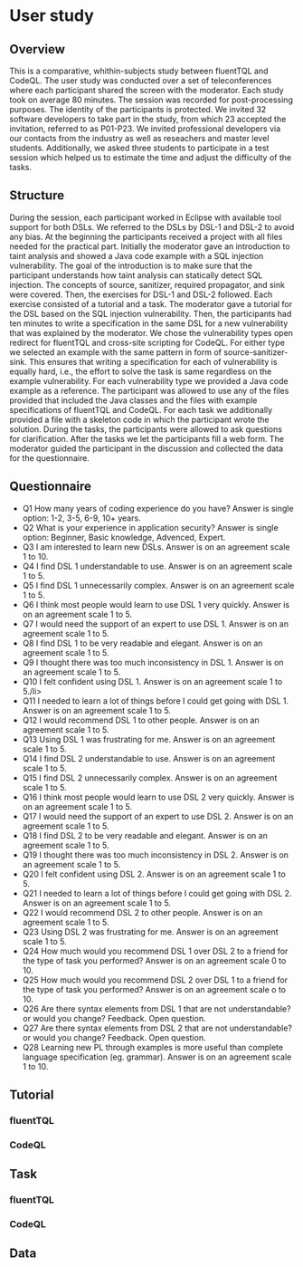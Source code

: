 
# User study

## Overview

This is a comparative, whithin-subjects study between fluentTQL and CodeQL.
The user study was conducted over a set of teleconferences where each participant shared the screen with the moderator. Each study took on average 80 minutes. The session was recorded for post-processing purposes. The identity of the participants is protected. We invited 32 software developers to take part in the study, from which 23 accepted the invitation, referred to as P01-P23. We invited professional developers via our contacts from the industry as well as reseachers and master level students. Additionally, we asked three students to participate in a test session which helped us to estimate the time and adjust the difficulty of the tasks.

## Structure

During the session, each participant worked in Eclipse with available tool support for both DSLs. We referred to the DSLs by DSL-1 and DSL-2 to avoid any bias. At the beginning the participants received a project with all files needed for the practical part. Initially the moderator gave an introduction to taint analysis and showed a Java code example with a SQL injection
vulnerability. The goal of the introduction is to make sure that the participant understands how taint analysis can statically detect SQL injection. The concepts of source, sanitizer, required propagator, and sink were covered. Then, the exercises for DSL-1 and DSL-2 followed. Each exercise consisted of a tutorial and a task. The moderator gave a tutorial for the DSL based on the SQL injection vulnerability. Then, the participants had ten minutes to write a specification in the same DSL for a new vulnerability that was explained by the moderator. We chose the vulnerability types open redirect for fluentTQL and cross-site scripting for CodeQL.
For either type we selected an example with the same pattern in form of source-sanitizer-sink. This ensures that writing a specification for each of vulnerability is equally hard, i.e., the effort to solve the task is same regardless on the example vulnerability.
For each vulnerability type we provided a Java code example as a reference. The participant was allowed to use any of the files provided that included the Java classes and the files with example specifications of fluentTQL and CodeQL. For each task we additionally provided a file with a skeleton code in which the participant wrote the solution. During the tasks, the participants were
allowed to ask questions for clarification. After the tasks we let the participants fill a web form. The moderator guided the participant in the discussion and collected the data for the questionnaire.

## Questionnaire

<ul>
  <li>Q1 How many years of coding experience do you have? Answer is single option: 1-2, 3-5, 6-9, 10+ years.</li>
  <li>Q2 What is your experience in application security? Answer is single option: Beginner, Basic knowledge, Advenced, Expert.</li>
  <li>Q3 I am interested to learn new DSLs. Answer is on an agreement scale 1 to 10.</li>
  <li>Q4 I find DSL 1 understandable to use. Answer is on an agreement scale 1 to 5.</li>
  <li>Q5 I find DSL 1 unnecessarily complex. Answer is on an agreement scale 1 to 5.</li>
  <li>Q6 I think most people would learn to use DSL 1 very quickly. Answer is on an agreement scale 1 to 5.</li>
  <li>Q7 I would need the support of an expert to use DSL 1. Answer is on an agreement scale 1 to 5.</li>
  <li>Q8 I find DSL 1 to be very readable and elegant. Answer is on an agreement scale 1 to 5.</li>
  <li>Q9 I thought there was too much inconsistency in DSL 1. Answer is on an agreement scale 1 to 5.</li>
  <li>Q10 I felt confident using DSL 1. Answer is on an agreement scale 1 to 5./li>
  <li>Q11 I needed to learn a lot of things before I could get going with DSL 1. Answer is on an agreement scale 1 to 5.</li>
  <li>Q12 I would recommend DSL 1 to other people. Answer is on an agreement scale 1 to 5.</li>
  <li>Q13 Using DSL 1 was frustrating for me. Answer is on an agreement scale 1 to 5.</li>
  <li>Q14 I find DSL 2 understandable to use. Answer is on an agreement scale 1 to 5.</li>
  <li>Q15 I find DSL 2 unnecessarily complex. Answer is on an agreement scale 1 to 5.</li>
  <li>Q16 I think most people would learn to use DSL 2 very quickly. Answer is on an agreement scale 1 to 5.</li>
  <li>Q17 I would need the support of an expert to use DSL 2. Answer is on an agreement scale 1 to 5.</li>
  <li>Q18 I find DSL 2 to be very readable and elegant. Answer is on an agreement scale 1 to 5.</li>
  <li>Q19 I thought there was too much inconsistency in DSL 2. Answer is on an agreement scale 1 to 5.</li>
  <li>Q20 I felt confident using DSL 2. Answer is on an agreement scale 1 to 5.</li>
  <li>Q21 I needed to learn a lot of things before I could get going with DSL 2. Answer is on an agreement scale 1 to 5.</li>
  <li>Q22 I would recommend DSL 2 to other people. Answer is on an agreement scale 1 to 5.</li>
  <li>Q23 Using DSL 2 was frustrating for me. Answer is on an agreement scale 1 to 5.</li>
  <li>Q24 How much would you recommend DSL 1 over DSL 2 to a friend for the type of task you performed? Answer is on an agreement scale 0 to 10.</li>
  <li>Q25 How much would you recommend DSL 2 over DSL 1 to a friend for the type of task you performed? Answer is on an agreement scale o to 10.</li>
  <li>Q26 Are there syntax elements from DSL 1 that are not understandable? or would you change? Feedback. Open question.</li>
  <li>Q27 Are there syntax elements from DSL 2 that are not understandable? or would you change? Feedback. Open question.</li>
  <li>Q28 Learning new PL through examples is more useful than complete language specification (eg. grammar). Answer is on an agreement scale 1 to 10.</li>
</ul>

## Tutorial

### fluentTQL

### CodeQL

## Task

### fluentTQL

### CodeQL

## Data
